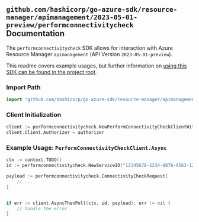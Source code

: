 
## `github.com/hashicorp/go-azure-sdk/resource-manager/apimanagement/2023-05-01-preview/performconnectivitycheck` Documentation

The `performconnectivitycheck` SDK allows for interaction with Azure Resource Manager `apimanagement` (API Version `2023-05-01-preview`).

This readme covers example usages, but further information on [using this SDK can be found in the project root](https://github.com/hashicorp/go-azure-sdk/tree/main/docs).

### Import Path

```go
import "github.com/hashicorp/go-azure-sdk/resource-manager/apimanagement/2023-05-01-preview/performconnectivitycheck"
```


### Client Initialization

```go
client := performconnectivitycheck.NewPerformConnectivityCheckClientWithBaseURI("https://management.azure.com")
client.Client.Authorizer = authorizer
```


### Example Usage: `PerformConnectivityCheckClient.Async`

```go
ctx := context.TODO()
id := performconnectivitycheck.NewServiceID("12345678-1234-9876-4563-123456789012", "example-resource-group", "serviceName")

payload := performconnectivitycheck.ConnectivityCheckRequest{
	// ...
}


if err := client.AsyncThenPoll(ctx, id, payload); err != nil {
	// handle the error
}
```
